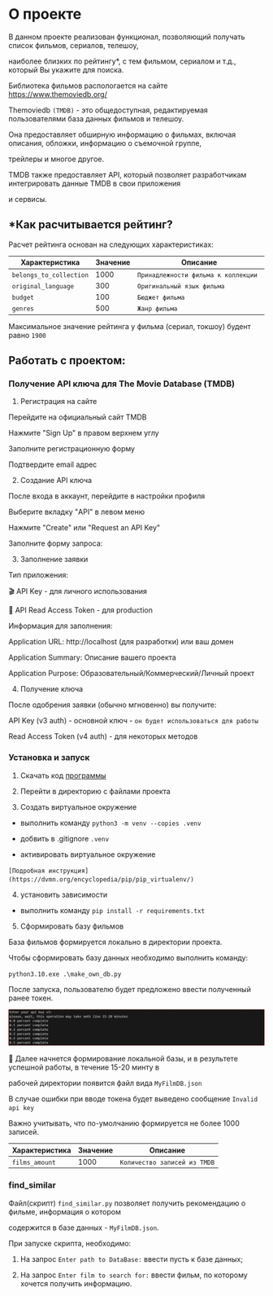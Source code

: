 # О проекте

В данном проекте реализован функционал, позволяющий получать список фильмов, сериалов, телешоу, 

наиболее близких по рейтингу*, с тем фильмом, сериалом и т.д., который Вы укажите для поиска.

Библиотека фильмов распологается на сайте https://www.themoviedb.org/

Themoviedb ``(TMDB)`` - это общедоступная, редактируемая пользователями база данных фильмов и телешоу.

Она предоставляет обширную информацию о фильмах, включая описания, обложки, информацию о съемочной группе, 

трейлеры и многое другое. 

TMDB также предоставляет API, который позволяет разработчикам интегрировать данные TMDB в свои приложения 

и сервисы.

## *Как расчитывается рейтинг?

Расчет рейтинга основан на следующих характеристиках:

| Характеристика | Значение | Описание |
|----------------|----------|----------|
| `belongs_to_collection` | 1000 | `Принадлежности фильма к коллекции `|
| `original_language` | 300 | `Оригинальный язык фильма` |
| `budget` | 100 | `Бюджет фильма` |
| `genres` | 500 | `Жанр фильма` |

Максимальное значение рейтинга у фильма (сериал, токшоу) будент равно `1900`

## Работать с проектом:

### Получение API ключа для The Movie Database (TMDB)

1. Регистрация на сайте

Перейдите на официальный сайт TMDB

Нажмите "Sign Up" в правом верхнем углу

Заполните регистрационную форму

Подтвердите email адрес

2. Создание API ключа

После входа в аккаунт, перейдите в настройки профиля

Выберите вкладку "API" в левом меню

Нажмите "Create" или "Request an API Key"

Заполните форму запроса:

3. Заполнение заявки

Тип приложения:

🎬 API Key - для личного использования

🏢 API Read Access Token - для production

Информация для заполнения:

Application URL: http://localhost (для разработки) или ваш домен

Application Summary: Описание вашего проекта

Application Purpose: Образовательный/Коммерческий/Личный проект

4. Получение ключа

После одобрения заявки (обычно мгновенно) вы получите:

API Key (v3 auth) - основной ключ - `он будет использоваться для работы`

Read Access Token (v4 auth) - для некоторых методов

### Установка и запуск

1) Скачать код [программы](https://github.com/devmanorg/tmdb_api)

2) Перейти в директорию с файлами проекта

3) Создать виртуальное окружение

 - выполнить команду ```python3 -m venv --copies .venv```

 - добвить в .gitignore `.venv`

 - активировать виртуальное окружение

 ``[Подробная инструкция](https://dvmn.org/encyclopedia/pip/pip_virtualenv/)``

4) установить зависимости

 - выполнить команду ```pip install -r requirements.txt```

5) Сформировать базу фильмов

База фильмов формируется локально в директории проекта.

Чтобы сформировать базу данных необходимо выполнить команду:

``python3.10.exe .\make_own_db.py``

После запуска, пользователю будет предложено ввести полученный ранее токен.

![alt text](https://github.com/EDU-DevMan/tmdb_api/blob/main/images/persent_01.JPG?raw=true)

🎉 Далее начнется формирование локальной базы, и в результете успешной работы, в течение 15-20 минту в 

рабочей директории появится файл вида ``MyFilmDB.json``

В случае ошибки при вводе токена будет выведено сообщение ``Invalid api key``

Важно учитывать, что по-умолчанию формируется не более 1000 записей.

| Характеристика | Значение | Описание |
|----------------|----------|----------|
| `films_amount` | 1000 | `Количество записей из TMDB`|


### find_similar

Файл(скрипт) ```find_similar.py``` позволяет получить рекомендацию о фильме, информация о котором

содержится в базе данных - ```MyFilmDB.json```.

При запуске скрипта, необходимо:

1) На запрос ```Enter path to DataBase:``` ввести пусть к базе данных;

2) На запрос ```Enter film to search for:``` ввести фильм, по которому хочется получить информацию.

